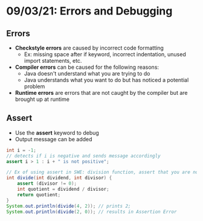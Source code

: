 # 09/03/21: Errors and Debugging

## Errors 
- **Checkstyle errors** are caused by incorrect code formatting
    - Ex: missing space after if keyword, incorrect indentation, unused import statements, etc.
- **Compiler errors** can be caused for the following reasons:
    - Java doesn't understand what you are trying to do
    - Java understands what you want to do but has noticed a potential problem 
- **Runtime errors** are errors that are not caught by the compiler but are brought up at runtime 

## Assert
- Use the **assert** keyword to debug 
- Output message can be added
```java
int i = -1;
// detects if i is negative and sends message accordingly
assert i > 1 : i + " is not positive";

// Ex of using assert in SWE: division function, assert that you are not diving by zero
int divide(int dividend, int divisor) {
    assert (divisor != 0);
    int quotient = dividend / divisor;
    return quotient; 
}
System.out.println(divide(4, 2)); // prints 2;
System.out.println(divide(2, 0)); // results in Assertion Error
```